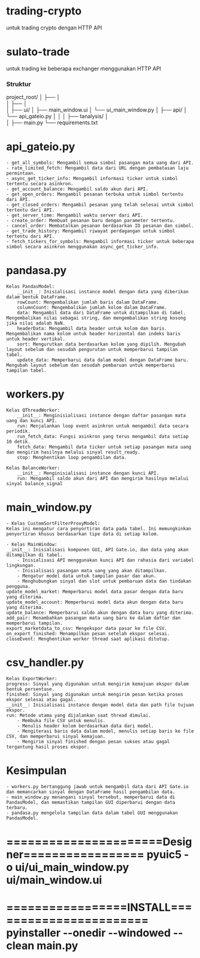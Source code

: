 # trading-crypto
 untuk trading crypto dengan HTTP API

# sulato-trade
 untuk trading ke beberapa exchanger menggunakan HTTP API

### Struktur
project_root/
│
├── 
│   
│
├── 
│   
│
├── ui/
│   ├── main_window.ui
│   └── ui_main_window.py
│
├── api/
│   └── api_gateio.py
│
│
│
├── tanalysis/
│   
│
├── main.py
└── requirements.txt


# api_gateio.py
    - get_all_symbols: Mengambil semua simbol pasangan mata uang dari API.
    - rate_limited_fetch: Mengambil data dari URL dengan pembatasan laju permintaan.
    - async_get_ticker_info: Mengambil informasi ticker untuk simbol tertentu secara asinkron.
    - get_account_balance: Mengambil saldo akun dari API.
    - get_open_orders: Mengambil pesanan terbuka untuk simbol tertentu dari API.
    - get_closed_orders: Mengambil pesanan yang telah selesai untuk simbol tertentu dari API.
    - get_server_time: Mengambil waktu server dari API.
    - create_order: Membuat pesanan baru dengan parameter tertentu.
    - cancel_order: Membatalkan pesanan berdasarkan ID pesanan dan simbol.
    - get_trade_history: Mengambil riwayat perdagangan untuk simbol tertentu dari API.
    - fetch_tickers_for_symbols: Mengambil informasi ticker untuk beberapa simbol secara asinkron menggunakan async_get_ticker_info.

# pandasa.py
    Kelas PandasModel:
        __init__: Inisialisasi instance model dengan data yang diberikan dalam bentuk DataFrame.
        rowCount: Mengembalikan jumlah baris dalam DataFrame.
        columnCount: Mengembalikan jumlah kolom dalam DataFrame.
        data: Mengambil data dari DataFrame untuk ditampilkan di tabel. Mengembalikan nilai sebagai string, dan mengembalikan string kosong jika nilai adalah NaN.
        headerData: Mengambil data header untuk kolom dan baris. Mengembalikan nama kolom untuk header horizontal dan indeks baris untuk header vertikal.
        sort: Mengurutkan data berdasarkan kolom yang dipilih. Mengubah layout sebelum dan sesudah pengurutan untuk memperbarui tampilan tabel.
        update_data: Memperbarui data dalam model dengan DataFrame baru. Mengubah layout sebelum dan sesudah pembaruan untuk memperbarui tampilan tabel.

# workers.py
    Kelas QThreadWorker:
        __init__: Menginisialisasi instance dengan daftar pasangan mata uang dan kunci API.
        run: Menjalankan loop event asinkron untuk mengambil data secara periodik.
        run_fetch_data: Fungsi asinkron yang terus mengambil data setiap 10 detik.
        fetch_data: Mengambil data ticker untuk setiap pasangan mata uang dan mengirim hasilnya melalui sinyal result_ready.
        stop: Menghentikan loop pengambilan data.

    Kelas BalanceWorker:
        __init__: Menginisialisasi instance dengan kunci API.
        run: Mengambil saldo akun dari API dan mengirim hasilnya melalui sinyal balance_signal

# main_window.py

    - Kelas CustomSortFilterProxyModel:
    Kelas ini mengatur cara penyortiran data pada tabel. Ini memungkinkan penyortiran khusus berdasarkan tipe data di setiap kolom.

    - Kelas MainWindow:
    __init__: Inisialisasi komponen GUI, API Gate.io, dan data yang akan ditampilkan di tabel.
        - Inisialisasi API menggunakan kunci API dan rahasia dari variabel lingkungan.
        - Inisialisasi pasangan mata uang yang akan ditampilkan.
        - Mengatur model data untuk tampilan pasar dan akun.
        - Menghubungkan sinyal dan slot untuk pembaruan data dan tindakan pengguna.
    update_model_market: Memperbarui model data pasar dengan data baru yang diterima.
    update_model_account: Memperbarui model data akun dengan data baru yang diterima.
    update_balance: Memperbarui saldo akun dengan data baru yang diterima.
    add_pair: Menambahkan pasangan mata uang baru ke dalam daftar dan memperbarui tampilan.
    export_marketdata_to_csv: Mengekspor data pasar ke file CSV.
    on_export_finished: Menampilkan pesan setelah ekspor selesai.
    closeEvent: Menghentikan worker thread saat aplikasi ditutup.

# csv_handler.py
    Kelas ExportWorker:
    progress: Sinyal yang digunakan untuk mengirim kemajuan ekspor dalam bentuk persentase.
    finished: Sinyal yang digunakan untuk mengirim pesan ketika proses ekspor selesai atau gagal.
    __init__: Inisialisasi instance dengan model data dan path file tujuan ekspor.
    run: Metode utama yang dijalankan saat thread dimulai.
        - Membuka file CSV untuk menulis.
        - Menulis header kolom berdasarkan data dari model.
        - Mengiterasi baris data dalam model, menulis setiap baris ke file CSV, dan memperbarui sinyal kemajuan.
        - Mengirim sinyal finished dengan pesan sukses atau gagal tergantung hasil proses ekspor.

# Kesimpulan
    - workers.py bertanggung jawab untuk mengambil data dari API Gate.io dan memancarkan sinyal dengan DataFrame hasil pengambilan data.
    - main_window.py menangani sinyal tersebut, memperbarui data di PandasModel, dan memastikan tampilan GUI diperbarui dengan data terbaru.
    - pandasa.py mengelola tampilan data dalam tabel GUI menggunakan PandasModel.

======================Designer=================
pyuic5 -o ui/ui_main_window.py ui/main_window.ui
===============================================
=================INSTALL=======================
pyinstaller --onedir --windowed --clean main.py
===============================================